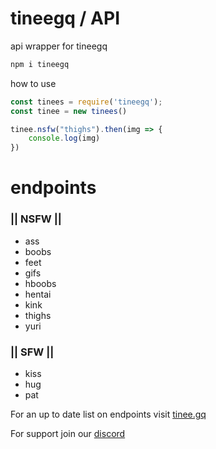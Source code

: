# tineegq / API
api wrapper for tineegq
```bash
npm i tineegq
```
how to use
```js
const tinees = require('tineegq');
const tinee = new tinees()

tinee.nsfw("thighs").then(img => {
    console.log(img)
})
```

# endpoints

### || NSFW  ||

- ass 
- boobs 
- feet 
- gifs 
- hboobs 
- hentai 
- kink 
- thighs 
- yuri


### || SFW  ||

- kiss
- hug
- pat

For an up to date list on endpoints visit [tinee.gq](https://tineegq.ga/api/info.html)

For support join our [discord](https://discord.gg/invite/bSNzEkq)
